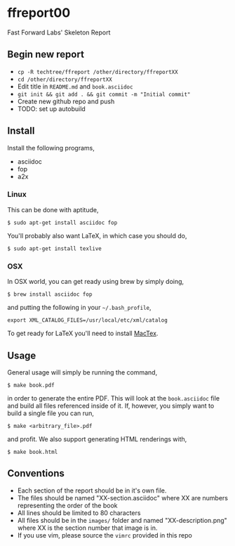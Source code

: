 # ffreport00

Fast Forward Labs' Skeleton Report

## Begin new report

- `cp -R techtree/ffreport /other/directory/ffreportXX`
- `cd /other/directory/ffreportXX`
- Edit title in `README.md` and `book.asciidoc`
- `git init && git add . && git commit -m "Initial commit"`
- Create new github repo and push
- TODO: set up autobuild

## Install

Install the following programs,

* asciidoc
* fop
* a2x


### Linux

This can be done with aptitude,

```
$ sudo apt-get install asciidoc fop
```

You'll probably also want LaTeX, in which case you should do,

```
$ sudo apt-get install texlive
```


### OSX

In OSX world, you can get ready using brew by simply doing,

```
$ brew install asciidoc fop
```

and putting the following in your `~/.bash_profile`,

```
export XML_CATALOG_FILES=/usr/local/etc/xml/catalog
```

To get ready for LaTeX you'll need to install
[MacTex](https://tug.org/mactex/).

## Usage

General usage will simply be running the command,

```
$ make book.pdf
```

in order to generate the entire PDF.  This will look at the
`book.asciidoc` file and build all files referenced inside of it.  If, however, you simply want to build a single file you can run,

```
$ make <arbitrary_file>.pdf
```

and profit.  We also support generating HTML renderings with,

```
$ make book.html
```

## Conventions

* Each section of the report should be in it's own file.  
* The files should be named "XX-section.asciidoc" where XX are
  numbers representing the order of the book
* All lines should be limited to 80 characters
* All files should be in the `images/` folder and named
  "XX-description.png" where XX is the section number that image is
  in.
* If you use vim, please source the `vimrc` provided in this repo
